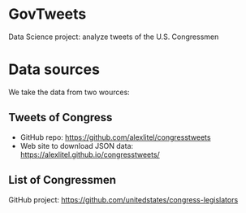 # GovTweets
Data Science project: analyze tweets of the U.S. Congressmen

# Data sources

We take the data from two wources:

## Tweets of Congress

* GitHub repo: https://github.com/alexlitel/congresstweets
* Web site to download JSON data: https://alexlitel.github.io/congresstweets/

## List of Congressmen

GitHub project: https://github.com/unitedstates/congress-legislators

